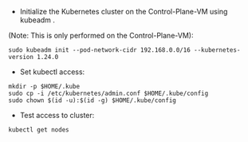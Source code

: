 * Initialize the Kubernetes cluster on the Control-Plane-VM using kubeadm .

(Note: This is only performed on the Control-Plane-VM):
```
sudo kubeadm init --pod-network-cidr 192.168.0.0/16 --kubernetes-version 1.24.0
```
* Set kubectl access:
```
mkdir -p $HOME/.kube
sudo cp -i /etc/kubernetes/admin.conf $HOME/.kube/config
sudo chown $(id -u):$(id -g) $HOME/.kube/config
```
* Test access to cluster:
```
kubectl get nodes
```
